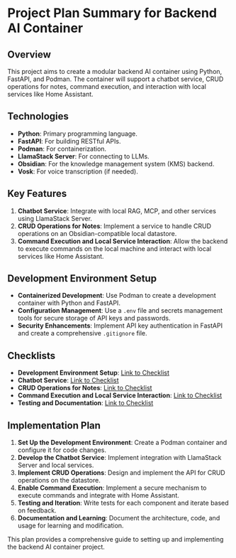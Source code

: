 # Project Plan Summary for Backend AI Container

## Overview
This project aims to create a modular backend AI container using Python, FastAPI, and Podman. The container will support a chatbot service, CRUD operations for notes, command execution, and interaction with local services like Home Assistant.

## Technologies
- **Python**: Primary programming language.
- **FastAPI**: For building RESTful APIs.
- **Podman**: For containerization.
- **LlamaStack Server**: For connecting to LLMs.
- **Obsidian**: For the knowledge management system (KMS) backend.
- **Vosk**: For voice transcription (if needed).

## Key Features
1. **Chatbot Service**: Integrate with local RAG, MCP, and other services using LlamaStack Server.
2. **CRUD Operations for Notes**: Implement a service to handle CRUD operations on an Obsidian-compatible local datastore.
3. **Command Execution and Local Service Interaction**: Allow the backend to execute commands on the local machine and interact with local services like Home Assistant.

## Development Environment Setup
- **Containerized Development**: Use Podman to create a development container with Python and FastAPI.
- **Configuration Management**: Use a `.env` file and secrets management tools for secure storage of API keys and passwords.
- **Security Enhancements**: Implement API key authentication in FastAPI and create a comprehensive `.gitignore` file.

## Checklists
- **Development Environment Setup**: [Link to Checklist](Gepeto_AI/development_environment_checklist.md)
- **Chatbot Service**: [Link to Checklist](Gepeto_AI/chatbot_service_checklist.md)
- **CRUD Operations for Notes**: [Link to Checklist](Gepeto_AI/crud_operations_checklist.md)
- **Command Execution and Local Service Interaction**: [Link to Checklist](Gepeto_AI/command_execution_checklist.md)
- **Testing and Documentation**: [Link to Checklist](Gepeto_AI/testing_and_documentation_checklist.md)

## Implementation Plan
1. **Set Up the Development Environment**: Create a Podman container and configure it for code changes.
2. **Develop the Chatbot Service**: Implement integration with LlamaStack Server and local services.
3. **Implement CRUD Operations**: Design and implement the API for CRUD operations on the datastore.
4. **Enable Command Execution**: Implement a secure mechanism to execute commands and integrate with Home Assistant.
5. **Testing and Iteration**: Write tests for each component and iterate based on feedback.
6. **Documentation and Learning**: Document the architecture, code, and usage for learning and modification.

This plan provides a comprehensive guide to setting up and implementing the backend AI container project.